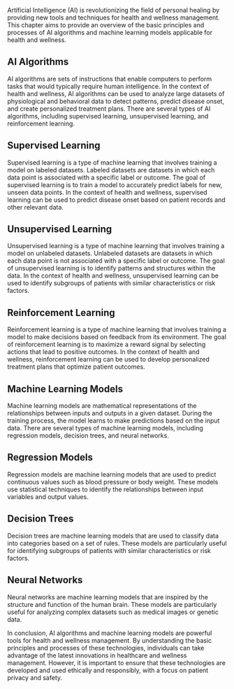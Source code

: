 
Artificial Intelligence (AI) is revolutionizing the field of personal healing by providing new tools and techniques for health and wellness management. This chapter aims to provide an overview of the basic principles and processes of AI algorithms and machine learning models applicable for health and wellness.

AI Algorithms
-------------

AI algorithms are sets of instructions that enable computers to perform tasks that would typically require human intelligence. In the context of health and wellness, AI algorithms can be used to analyze large datasets of physiological and behavioral data to detect patterns, predict disease onset, and create personalized treatment plans. There are several types of AI algorithms, including supervised learning, unsupervised learning, and reinforcement learning.

Supervised Learning
-------------------

Supervised learning is a type of machine learning that involves training a model on labeled datasets. Labeled datasets are datasets in which each data point is associated with a specific label or outcome. The goal of supervised learning is to train a model to accurately predict labels for new, unseen data points. In the context of health and wellness, supervised learning can be used to predict disease onset based on patient records and other relevant data.

Unsupervised Learning
---------------------

Unsupervised learning is a type of machine learning that involves training a model on unlabeled datasets. Unlabeled datasets are datasets in which each data point is not associated with a specific label or outcome. The goal of unsupervised learning is to identify patterns and structures within the data. In the context of health and wellness, unsupervised learning can be used to identify subgroups of patients with similar characteristics or risk factors.

Reinforcement Learning
----------------------

Reinforcement learning is a type of machine learning that involves training a model to make decisions based on feedback from its environment. The goal of reinforcement learning is to maximize a reward signal by selecting actions that lead to positive outcomes. In the context of health and wellness, reinforcement learning can be used to develop personalized treatment plans that optimize patient outcomes.

Machine Learning Models
-----------------------

Machine learning models are mathematical representations of the relationships between inputs and outputs in a given dataset. During the training process, the model learns to make predictions based on the input data. There are several types of machine learning models, including regression models, decision trees, and neural networks.

Regression Models
-----------------

Regression models are machine learning models that are used to predict continuous values such as blood pressure or body weight. These models use statistical techniques to identify the relationships between input variables and output values.

Decision Trees
--------------

Decision trees are machine learning models that are used to classify data into categories based on a set of rules. These models are particularly useful for identifying subgroups of patients with similar characteristics or risk factors.

Neural Networks
---------------

Neural networks are machine learning models that are inspired by the structure and function of the human brain. These models are particularly useful for analyzing complex datasets such as medical images or genetic data.

In conclusion, AI algorithms and machine learning models are powerful tools for health and wellness management. By understanding the basic principles and processes of these technologies, individuals can take advantage of the latest innovations in healthcare and wellness management. However, it is important to ensure that these technologies are developed and used ethically and responsibly, with a focus on patient privacy and safety.
